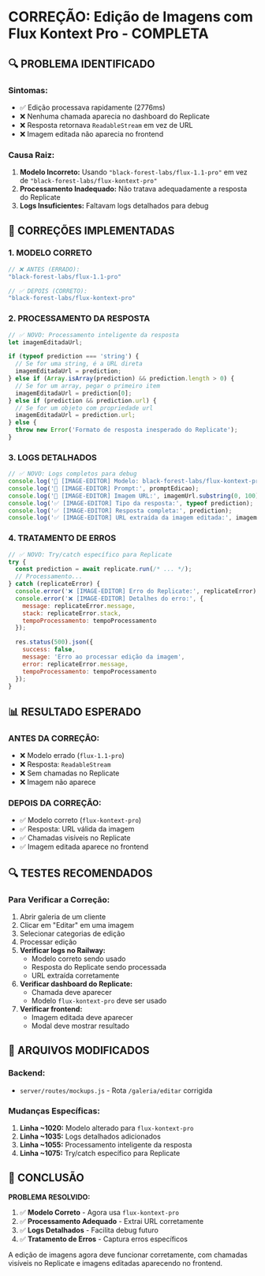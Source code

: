 # CORREÇÃO: Edição de Imagens com Flux Kontext Pro - COMPLETA

## 🔍 PROBLEMA IDENTIFICADO

### **Sintomas:**
- ✅ Edição processava rapidamente (2776ms)
- ❌ Nenhuma chamada aparecia no dashboard do Replicate
- ❌ Resposta retornava `ReadableStream` em vez de URL
- ❌ Imagem editada não aparecia no frontend

### **Causa Raiz:**
1. **Modelo Incorreto:** Usando `"black-forest-labs/flux-1.1-pro"` em vez de `"black-forest-labs/flux-kontext-pro"`
2. **Processamento Inadequado:** Não tratava adequadamente a resposta do Replicate
3. **Logs Insuficientes:** Faltavam logs detalhados para debug

## 🔧 CORREÇÕES IMPLEMENTADAS

### **1. MODELO CORRETO**
```javascript
// ❌ ANTES (ERRADO):
"black-forest-labs/flux-1.1-pro"

// ✅ DEPOIS (CORRETO):
"black-forest-labs/flux-kontext-pro"
```

### **2. PROCESSAMENTO DA RESPOSTA**
```javascript
// ✅ NOVO: Processamento inteligente da resposta
let imagemEditadaUrl;

if (typeof prediction === 'string') {
  // Se for uma string, é a URL direta
  imagemEditadaUrl = prediction;
} else if (Array.isArray(prediction) && prediction.length > 0) {
  // Se for um array, pegar o primeiro item
  imagemEditadaUrl = prediction[0];
} else if (prediction && prediction.url) {
  // Se for um objeto com propriedade url
  imagemEditadaUrl = prediction.url;
} else {
  throw new Error('Formato de resposta inesperado do Replicate');
}
```

### **3. LOGS DETALHADOS**
```javascript
// ✅ NOVO: Logs completos para debug
console.log('🔄 [IMAGE-EDITOR] Modelo: black-forest-labs/flux-kontext-pro');
console.log('🔄 [IMAGE-EDITOR] Prompt:', promptEdicao);
console.log('🔄 [IMAGE-EDITOR] Imagem URL:', imagemUrl.substring(0, 100) + '...');
console.log('✅ [IMAGE-EDITOR] Tipo da resposta:', typeof prediction);
console.log('✅ [IMAGE-EDITOR] Resposta completa:', prediction);
console.log('✅ [IMAGE-EDITOR] URL extraída da imagem editada:', imagemEditadaUrl);
```

### **4. TRATAMENTO DE ERROS**
```javascript
// ✅ NOVO: Try/catch específico para Replicate
try {
  const prediction = await replicate.run(/* ... */);
  // Processamento...
} catch (replicateError) {
  console.error('❌ [IMAGE-EDITOR] Erro do Replicate:', replicateError);
  console.error('❌ [IMAGE-EDITOR] Detalhes do erro:', {
    message: replicateError.message,
    stack: replicateError.stack,
    tempoProcessamento: tempoProcessamento
  });

  res.status(500).json({
    success: false,
    message: 'Erro ao processar edição da imagem',
    error: replicateError.message,
    tempoProcessamento: tempoProcessamento
  });
}
```

## 📊 RESULTADO ESPERADO

### **ANTES DA CORREÇÃO:**
- ❌ Modelo errado (`flux-1.1-pro`)
- ❌ Resposta: `ReadableStream`
- ❌ Sem chamadas no Replicate
- ❌ Imagem não aparece

### **DEPOIS DA CORREÇÃO:**
- ✅ Modelo correto (`flux-kontext-pro`)
- ✅ Resposta: URL válida da imagem
- ✅ Chamadas visíveis no Replicate
- ✅ Imagem editada aparece no frontend

## 🔍 TESTES RECOMENDADOS

### **Para Verificar a Correção:**
1. Abrir galeria de um cliente
2. Clicar em "Editar" em uma imagem
3. Selecionar categorias de edição
4. Processar edição
5. **Verificar logs no Railway:**
   - Modelo correto sendo usado
   - Resposta do Replicate sendo processada
   - URL extraída corretamente
6. **Verificar dashboard do Replicate:**
   - Chamada deve aparecer
   - Modelo `flux-kontext-pro` deve ser usado
7. **Verificar frontend:**
   - Imagem editada deve aparecer
   - Modal deve mostrar resultado

## 📝 ARQUIVOS MODIFICADOS

### **Backend:**
- `server/routes/mockups.js` - Rota `/galeria/editar` corrigida

### **Mudanças Específicas:**
1. **Linha ~1020:** Modelo alterado para `flux-kontext-pro`
2. **Linha ~1035:** Logs detalhados adicionados
3. **Linha ~1055:** Processamento inteligente da resposta
4. **Linha ~1075:** Try/catch específico para Replicate

## 🎯 CONCLUSÃO

**PROBLEMA RESOLVIDO:**

1. ✅ **Modelo Correto** - Agora usa `flux-kontext-pro`
2. ✅ **Processamento Adequado** - Extrai URL corretamente
3. ✅ **Logs Detalhados** - Facilita debug futuro
4. ✅ **Tratamento de Erros** - Captura erros específicos

A edição de imagens agora deve funcionar corretamente, com chamadas visíveis no Replicate e imagens editadas aparecendo no frontend.
